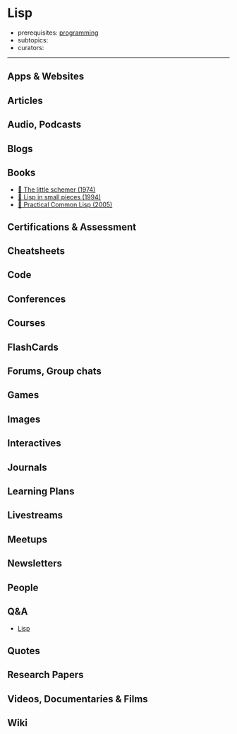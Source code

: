# Lisp 

- prerequisites: [programming](programming.md)
- subtopics:
- curators:

------

## Apps & Websites

## Articles

## Audio, Podcasts

## Blogs

## Books

- [📕 The little schemer (1974)](https://mitpress.mit.edu/books/little-schemer)
- [📕 Lisp in small pieces (1994)](https://pages.lip6.fr/Christian.Queinnec/WWW/LiSP.html)
- [📖 Practical Common Lisp (2005)](http://www.gigamonkeys.com/book/)


## Certifications & Assessment

## Cheatsheets

## Code

## Conferences

## Courses

## FlashCards

## Forums, Group chats

## Games

## Images

## Interactives

## Journals

## Learning Plans

## Livestreams

## Meetups

## Newsletters

## People

## Q&A

- [Lisp](https://www.quora.com/topic/Lisp-programming-language)

## Quotes

## Research Papers

## Videos, Documentaries & Films

## Wiki
